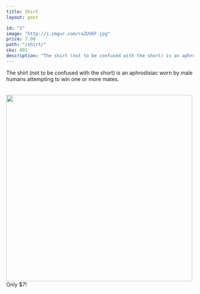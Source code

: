 ```yaml
---
title: Shirt
layout: post

id: "2"
image: "http://i.imgur.com/raZUV6F.jpg"
price: 7.00
path: "/shirt/"
sku: 001
description: "The shirt (not to be confused with the short) is an aphrodisiac worn by male humans attempting to win one or more mates."
---
```

The shirt (not to be confused with the short) is an aphrodisiac worn by male humans attempting to win one or more mates.
<br>
<br>
<br>
<img src="http://i.imgur.com/raZUV6F.jpg" height="500" width="500">
<br>
Only $7!
